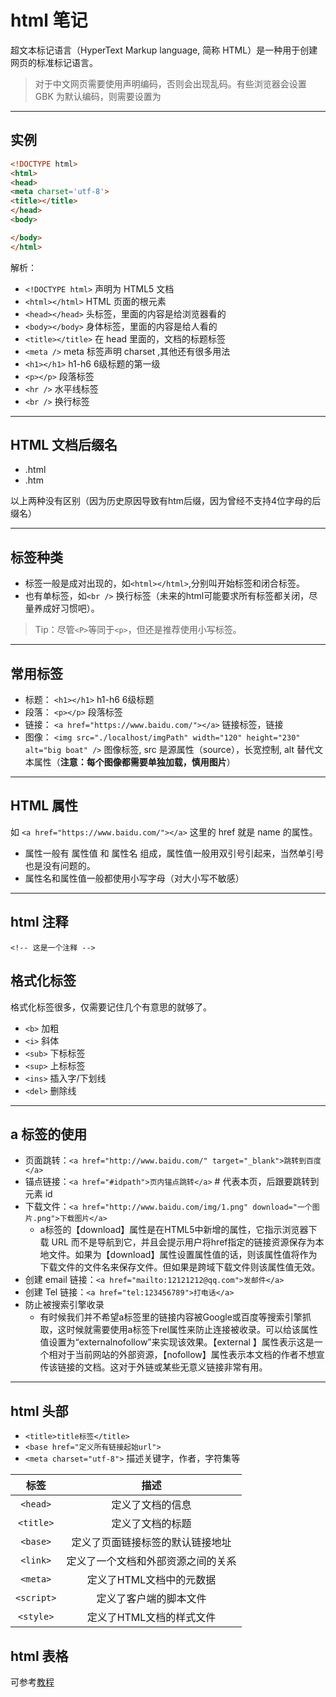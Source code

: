 # html 笔记

超文本标记语言（HyperText Markup language, 简称 HTML）是一种用于创建网页的标准标记语言。

> 对于中文网页需要使用<meta charset='utf-8'>声明编码，否则会出现乱码。有些浏览器会设置 GBK 为默认编码，则需要设置为<meta charset='gbk'>

---

## 实例

```html
<!DOCTYPE html> 
<html>
<head>
<meta charset='utf-8'>
<title></title>
</head>
<body>

</body>
</html>
```

解析：
- `<!DOCTYPE html>` 声明为 HTML5 文档
- `<html></html>` HTML 页面的根元素
- `<head></head>` 头标签，里面的内容是给浏览器看的
- `<body></body>` 身体标签，里面的内容是给人看的
- `<title></title>` 在 head 里面的，文档的标题标签
- `<meta />` meta 标签声明 charset ,其他还有很多用法
- `<h1></h1>` h1-h6 6级标题的第一级
- `<p></p>` 段落标签
- `<hr />` 水平线标签
- `<br />` 换行标签

---

## HTML 文档后缀名

- .html
- .htm

以上两种没有区别（因为历史原因导致有htm后缀，因为曾经不支持4位字母的后缀名）

---

## 标签种类

- 标签一般是成对出现的，如`<html></html>`,分别叫开始标签和闭合标签。
- 也有单标签，如`<br />` 换行标签（未来的html可能要求所有标签都关闭，尽量养成好习惯吧）。 

> Tip：尽管`<P>`等同于`<p>`，但还是推荐使用小写标签。

---

## 常用标签

- 标题： `<h1></h1>` h1-h6 6级标题
- 段落： `<p></p>` 段落标签
- 链接： `<a href="https://www.baidu.com/"></a>` 链接标签，链接
- 图像： `<img src="./localhost/imgPath" width="120" height="230" alt="big boat" />` 图像标签, src 是源属性（source），长宽控制, alt 替代文本属性（**注意：每个图像都需要单独加载，慎用图片**）

---

## HTML 属性

如 `<a href="https://www.baidu.com/"></a>` 这里的 href 就是 name 的属性。  
- 属性一般有 属性值 和 属性名 组成，属性值一般用双引号引起来，当然单引号也是没有问题的。
- 属性名和属性值一般都使用小写字母（对大小写不敏感）  

---

## html 注释

`<!-- 这是一个注释 -->`  

## 格式化标签

格式化标签很多，仅需要记住几个有意思的就够了。

- `<b>` 加粗
- `<i>` 斜体
- `<sub>` 下标标签
- `<sup>` 上标标签
- `<ins>` 插入字/下划线
- `<del>` 删除线

---

## a 标签的使用

- 页面跳转：`<a href="http://www.baidu.com/" target="_blank">跳转到百度</a>`  
- 锚点链接：`<a href="#idpath">页内锚点跳转</a>` # 代表本页，后跟要跳转到元素 id  
- 下载文件：`<a href="http://www.baidu.com/img/1.png" download="一个图片.png">下载图片</a>`
    - a标签的【download】属性是在HTML5中新增的属性，它指示浏览器下载 URL 而不是导航到它，并且会提示用户将href指定的链接资源保存为本地文件。如果为【download】属性设置属性值的话，则该属性值将作为下载文件的文件名来保存文件。但如果是跨域下载文件则该属性值无效。
- 创建 email 链接：`<a href="mailto:12121212@qq.com">发邮件</a>` 
- 创建 Tel 链接：`<a href="tel:123456789">打电话</a>`  
- 防止被搜索引擎收录
    - 有时候我们并不希望a标签里的链接内容被Google或百度等搜索引擎抓取，这时候就需要使用a标签下rel属性来防止连接被收录。可以给该属性值设置为“externalnofollow”来实现该效果。【external 】属性表示这是一个相对于当前网站的外部资源，【nofollow】属性表示本文档的作者不想宣传该链接的文档。这对于外链或某些无意义链接非常有用。

---

## html 头部

- `<title>title标签</title>`
- `<base href="定义所有链接起始url">`
- `<meta charset="utf-8">` 描述关键字，作者，字符集等  

| 标签 | 描述 |
|:----:|:----:|
| `<head>` | 定义了文档的信息 |
| `<title>` | 定义了文档的标题 |
| `<base>` | 定义了页面链接标签的默认链接地址 |
| `<link>` | 定义了一个文档和外部资源之间的关系 |
| `<meta>` | 定义了HTML文档中的元数据 |
| `<script>` | 定义了客户端的脚本文件 |
| `<style>` | 定义了HTML文档的样式文件 |

## html 表格

可参考[教程](https://www.runoob.com/html/html-tables.html)  